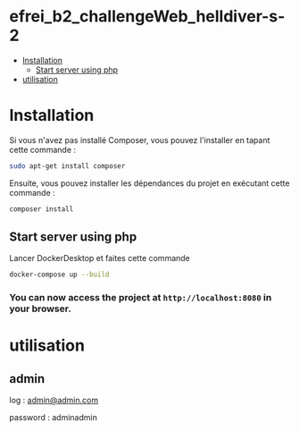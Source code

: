 efrei_b2_challengeWeb_helldiver-s-2 <!-- omit in toc -->
===

- [Installation](#installation)
  - [Start server using php](#start-server-using-php)
- [utilisation](#utilisation)

# Installation

Si vous n'avez pas installé Composer, vous pouvez l'installer en tapant cette commande :

```bash
sudo apt-get install composer
```

Ensuite, vous pouvez installer les dépendances du projet en exécutant cette commande :

```bash
composer install
```

## Start server using php

Lancer DockerDesktop et faites cette commande

```bash
docker-compose up --build
```

### You can now access the project at `http://localhost:8080` in your browser. <!-- omit in toc -->

# utilisation

## admin <!-- omit in toc -->

log : admin@admin.com

password : adminadmin
